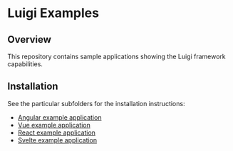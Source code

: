 # Luigi Examples

## Overview

This repository contains sample applications showing the Luigi framework capabilities.

## Installation

See the particular subfolders for the installation instructions:
* [Angular example application](/core/examples/luigi-example-angular)
* [Vue example application](/core/examples/luigi-example-vue)
* [React example application](/core/examples/luigi-example-react)
* [Svelte example application](/core/examples/luigi-example-svelte)
